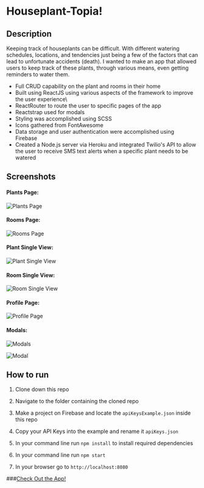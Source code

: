 # Houseplant-Topia!

## Description

Keeping track of houseplants can be difficult. With different watering schedules, locations, and tendencies just being a few of the factors that can lead to unfortunate accidents (death).  I wanted to make an app that allowed users to keep track of these plants, through various means, even getting reminders to water them. 

* Full CRUD capability on the plant and rooms in their home
* Built using ReactJS using various aspects of the framework to improve the user experience\
* ReactRouter to route the user to specific pages of the app
* Reactstrap used for modals
* Styling was accomplished using SCSS
* Icons gathered from FontAwesome
* Data storage and user authentication were accomplished using Firebase 
* Created a Node.js server via Heroku and integrated Twilio's API to allow the user to receive SMS text alerts when a specific plant needs to be watered

## Screenshots

#### Plants Page:

![Plants Page](https://i.imgur.com/Pl4wFC5.png)

#### Rooms Page:

![Rooms Page](https://i.imgur.com/3LrJMce.png)

#### Plant Single View:

![Plant Single View](https://i.imgur.com/JQFWThJ.png)

#### Room Single View:

![Room Single View](https://i.imgur.com/osgerad.png)

#### Profile Page:

![Profile Page](https://i.imgur.com/JljuW1L.png)

#### Modals:

![Modals](https://i.imgur.com/JwR7kRd.png)

![Modal](https://i.imgur.com/Ezn81Ot.png)


## How to run

1. Clone down this repo

1. Navigate to the folder containing the cloned repo

1. Make a project on Firebase and locate the `apiKeysExample.json` inside this repo

1. Copy your API Keys into the example and rename it `apiKeys.json` 

1. In your command line run `npm install` to install required dependencies

1. In your command line run `npm start`

1. In your browser go to `http://localhost:8080`

###[Check Out the App!](https://houseplant-topia.web.app/)
